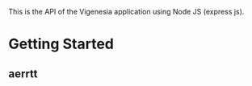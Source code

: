 This is the API of the Vigenesia application using Node JS (express js).
# Getting Started
## aerrtt
